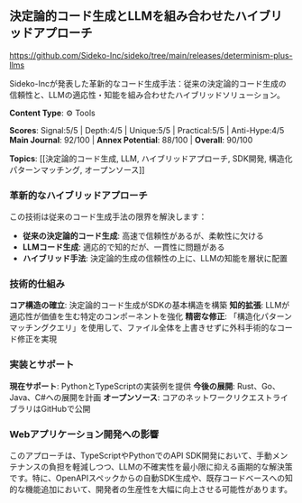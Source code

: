 ## 決定論的コード生成とLLMを組み合わせたハイブリッドアプローチ

https://github.com/Sideko-Inc/sideko/tree/main/releases/determinism-plus-llms

Sideko-Incが発表した革新的なコード生成手法：従来の決定論的コード生成の信頼性と、LLMの適応性・知能を組み合わせたハイブリッドソリューション。

**Content Type**: ⚙️ Tools

**Scores**: Signal:5/5 | Depth:4/5 | Unique:5/5 | Practical:5/5 | Anti-Hype:4/5
**Main Journal**: 92/100 | **Annex Potential**: 88/100 | **Overall**: 90/100

**Topics**: [[決定論的コード生成, LLM, ハイブリッドアプローチ, SDK開発, 構造化パターンマッチング, オープンソース]]

### 革新的なハイブリッドアプローチ

この技術は従来のコード生成手法の限界を解決します：

- **従来の決定論的コード生成**: 高速で信頼性があるが、柔軟性に欠ける
- **LLMコード生成**: 適応的で知的だが、一貫性に問題がある
- **ハイブリッド手法**: 決定論的生成の信頼性の上に、LLMの知能を層状に配置

### 技術的仕組み

**コア構造の確立**: 決定論的コード生成がSDKの基本構造を構築
**知的拡張**: LLMが適応性が価値を生む特定のコンポーネントを強化
**精密な修正**: 「構造化パターンマッチングクエリ」を使用して、ファイル全体を上書きせずに外科手術的なコード修正を実現

### 実装とサポート

**現在サポート**: PythonとTypeScriptの実装例を提供
**今後の展開**: Rust、Go、Java、C#への展開を計画
**オープンソース**: コアのネットワークリクエストライブラリはGitHubで公開

### Webアプリケーション開発への影響

このアプローチは、TypeScriptやPythonでのAPI SDK開発において、手動メンテナンスの負担を軽減しつつ、LLMの不確実性を最小限に抑える画期的な解決策です。特に、OpenAPIスペックからの自動SDK生成や、既存コードベースへの知的な機能追加において、開発者の生産性を大幅に向上させる可能性があります。